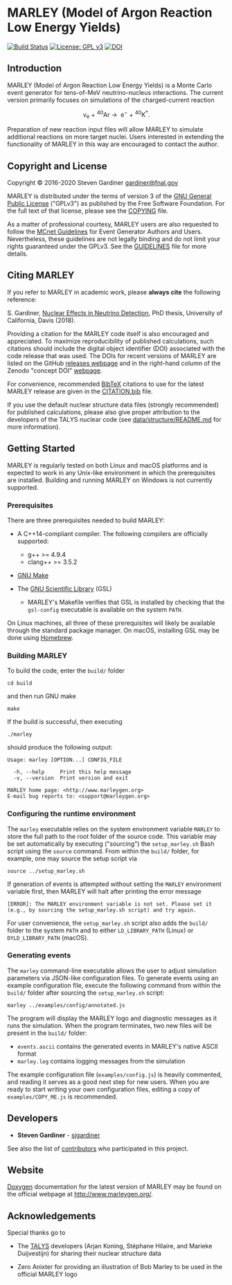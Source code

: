 # MARLEY (Model of Argon Reaction Low Energy Yields)

[![Build Status](https://travis-ci.org/MARLEY-MC/marley.svg?branch=master)](https://travis-ci.org/MARLEY-MC/marley) [![License: GPL v3](https://img.shields.io/badge/License-GPLv3-blue.svg)](https://www.gnu.org/licenses/gpl-3.0) [![DOI](https://zenodo.org/badge/DOI/10.5281/zenodo.3901933.svg)](https://doi.org/10.5281/zenodo.3901933)

## Introduction

MARLEY (Model of Argon Reaction Low Energy Yields) is a Monte Carlo event
generator for tens-of-MeV neutrino-nucleus interactions. The current version
primarily focuses on simulations of the charged-current reaction <p
align="center">&nu;<sub>e</sub>&nbsp;+&nbsp;<sup>40</sup>Ar&nbsp;&rarr;
&nbsp;e<sup>&minus;</sup>&nbsp;+&nbsp;<sup>40</sup>K<sup>&ast;</sup>.</p>
Preparation of new reaction input files will allow MARLEY to simulate
additional reactions on more target nuclei. Users interested in extending the
functionality of MARLEY in this way are encouraged to contact the author.

## Copyright and License

Copyright &copy; 2016-2020 Steven Gardiner <gardiner@fnal.gov>

MARLEY is distributed under the terms of version 3 of the [GNU General Public
License](http://www.gnu.org/licenses/gpl-3.0-standalone.html) ("GPLv3") as
published by the Free Software Foundation. For the full text of that license,
please see the [COPYING](COPYING) file.

As a matter of professional courtesy, MARLEY users are also requested to follow
the [MCnet Guidelines](https://www.montecarlonet.org/GUIDELINES) for Event
Generator Authors and Users. Nevertheless, these guidelines are not legally
binding and do not limit your rights guaranteed under the GPLv3. See the
[GUIDELINES](GUIDELINES) file for more details.

## Citing MARLEY

If you refer to MARLEY in academic work, please __always cite__ the following
reference:

S. Gardiner, [Nuclear Effects in Neutrino
Detection](http://old.inspirehep.net/record/1802074/), PhD thesis,
University of California, Davis (2018).

Providing a citation for the MARLEY code itself is also encouraged and
appreciated. To maximize reproducibility of published calculations, such
citations should include the digital object identifier (DOI) associated with
the code release that was used. The DOIs for recent versions of MARLEY are
listed on the GitHub [releases
webpage](https://github.com/MARLEY-MC/marley/releases) and in the right-hand
column of the Zenodo "concept DOI"
[webpage](https://doi.org/10.5281/zenodo.3901933).

For convenience, recommended [BibTeX](http://www.bibtex.org/) citations to use
for the latest MARLEY release are given in the [CITATION.bib](CITATION.bib)
file.

If you use the default nuclear structure data files (strongly recommended) for
published calculations, please also give proper attribution to the developers
of the TALYS nuclear code (see
[data/structure/README.md](data/structure/README.md) for more information).

## Getting Started

MARLEY is regularly tested on both Linux and macOS platforms and is expected to
work in any Unix-like environment in which the prerequisites are installed.
Building and running MARLEY on Windows is not currently supported.

### Prerequisites
There are three prerequisites needed to build MARLEY:

- A C++14-compliant compiler. The following compilers are officially supported:

  * g++ >= 4.9.4
  * clang++ >= 3.5.2

- [GNU Make](https://www.gnu.org/software/make/)

- The [GNU Scientific Library](https://www.gnu.org/software/gsl/) (GSL)

  * MARLEY's Makefile verifies that GSL is installed by checking that
the `gsl-config` executable is available on the system `PATH`.

On Linux machines, all three of these prerequisites will likely be available
through the standard package manager. On macOS, installing GSL may be done
using [Homebrew](https://brew.sh/).

### Building MARLEY

To build the code, enter the `build/` folder
```
cd build
```
and then run GNU make
```
make
```
If the build is successful, then executing
```
./marley
```
should produce the following output:
```
Usage: marley [OPTION...] CONFIG_FILE

  -h, --help     Print this help message
  -v, --version  Print version and exit

MARLEY home page: <http://www.marleygen.org>
E-mail bug reports to: <support@marleygen.org>
```

### Configuring the runtime environment

The `marley` executable relies on the system environment variable `MARLEY`
to store the full path to the root folder of the source code. This variable
may be set automatically by executing ("sourcing") the `setup_marley.sh`
Bash script using the `source` command. From within the `build/` folder,
for example, one may source the setup script via
```
source ../setup_marley.sh
```
If generation of events is attempted without setting the `MARLEY` environment
variable first, then MARLEY will halt after printing the error message
```
[ERROR]: The MARLEY environment variable is not set. Please set it (e.g., by sourcing the setup_marley.sh script) and try again.
```
For user convenience, the `setup_marley.sh` script also adds the `build/`
folder to the system `PATH` and to either `LD_LIBRARY_PATH` (Linux) or
`DYLD_LIBRARY_PATH` (macOS).

### Generating events

The `marley` command-line executable allows the user to adjust simulation
parameters via JSON-like configuration files. To generate events using an
example configuration file, execute the following command from within the
`build/` folder after sourcing the `setup_marley.sh` script:
```
marley ../examples/config/annotated.js
```

The program will display the MARLEY logo and diagnostic messages as
it runs the simulation. When the program terminates, two new files will
be present in the `build/` folder:
  - `events.ascii` contains the generated events in MARLEY's native ASCII format
  - `marley.log` contains logging messages from the simulation
  
The example configuration file (`examples/config.js`) is heavily commented, and
reading it serves as a good next step for new users. When you are ready to
start writing your own configuration files, editing a copy of
`examples/COPY_ME.js` is recommended.

## Developers

* **Steven Gardiner** - [sjgardiner](https://github.com/sjgardiner)

See also the list of
[contributors](https://github.com/MARLEY-MC/marley/contributors) who
participated in this project.

## Website

[Doxygen](https://www.doxygen.org) documentation for the latest version of
MARLEY may be found on the official webpage at <http://www.marleygen.org/>.

## Acknowledgements

Special thanks go to

* The [TALYS](http://talys.eu) developers (Arjan Koning, Stéphane Hilaire, and
  Marieke Duijvestijn) for sharing their nuclear structure data

* Zero Anixter for providing an illustration of Bob Marley to be used in the
  official MARLEY logo

